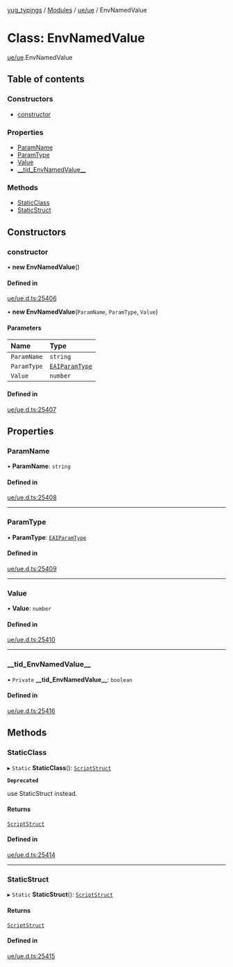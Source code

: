 [yug_typings](../README.md) / [Modules](../modules.md) / [ue/ue](../modules/ue_ue.md) / EnvNamedValue

# Class: EnvNamedValue

[ue/ue](../modules/ue_ue.md).EnvNamedValue

## Table of contents

### Constructors

- [constructor](ue_ue.EnvNamedValue.md#constructor)

### Properties

- [ParamName](ue_ue.EnvNamedValue.md#paramname)
- [ParamType](ue_ue.EnvNamedValue.md#paramtype)
- [Value](ue_ue.EnvNamedValue.md#value)
- [\_\_tid\_EnvNamedValue\_\_](ue_ue.EnvNamedValue.md#__tid_envnamedvalue__)

### Methods

- [StaticClass](ue_ue.EnvNamedValue.md#staticclass)
- [StaticStruct](ue_ue.EnvNamedValue.md#staticstruct)

## Constructors

### constructor

• **new EnvNamedValue**()

#### Defined in

[ue/ue.d.ts:25406](https://github.com/YugMetaverse/yug_typings/blob/b7d9b19/ue/ue.d.ts#L25406)

• **new EnvNamedValue**(`ParamName`, `ParamType`, `Value`)

#### Parameters

| Name | Type |
| :------ | :------ |
| `ParamName` | `string` |
| `ParamType` | [`EAIParamType`](../enums/ue_ue.EAIParamType.md) |
| `Value` | `number` |

#### Defined in

[ue/ue.d.ts:25407](https://github.com/YugMetaverse/yug_typings/blob/b7d9b19/ue/ue.d.ts#L25407)

## Properties

### ParamName

• **ParamName**: `string`

#### Defined in

[ue/ue.d.ts:25408](https://github.com/YugMetaverse/yug_typings/blob/b7d9b19/ue/ue.d.ts#L25408)

___

### ParamType

• **ParamType**: [`EAIParamType`](../enums/ue_ue.EAIParamType.md)

#### Defined in

[ue/ue.d.ts:25409](https://github.com/YugMetaverse/yug_typings/blob/b7d9b19/ue/ue.d.ts#L25409)

___

### Value

• **Value**: `number`

#### Defined in

[ue/ue.d.ts:25410](https://github.com/YugMetaverse/yug_typings/blob/b7d9b19/ue/ue.d.ts#L25410)

___

### \_\_tid\_EnvNamedValue\_\_

• `Private` **\_\_tid\_EnvNamedValue\_\_**: `boolean`

#### Defined in

[ue/ue.d.ts:25416](https://github.com/YugMetaverse/yug_typings/blob/b7d9b19/ue/ue.d.ts#L25416)

## Methods

### StaticClass

▸ `Static` **StaticClass**(): [`ScriptStruct`](ue_ue.ScriptStruct.md)

**`Deprecated`**

use StaticStruct instead.

#### Returns

[`ScriptStruct`](ue_ue.ScriptStruct.md)

#### Defined in

[ue/ue.d.ts:25414](https://github.com/YugMetaverse/yug_typings/blob/b7d9b19/ue/ue.d.ts#L25414)

___

### StaticStruct

▸ `Static` **StaticStruct**(): [`ScriptStruct`](ue_ue.ScriptStruct.md)

#### Returns

[`ScriptStruct`](ue_ue.ScriptStruct.md)

#### Defined in

[ue/ue.d.ts:25415](https://github.com/YugMetaverse/yug_typings/blob/b7d9b19/ue/ue.d.ts#L25415)
